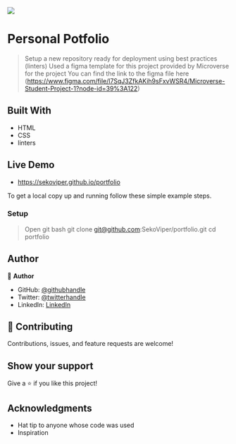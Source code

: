 ![](https://img.shields.io/badge/Microverse-blueviolet)

# Personal Potfolio

> Setup a new repository ready for deployment using best practices (linters) 
> Used a figma template for this project provided by Microverse for the project
> You can find the link to the figma file here (https://www.figma.com/file/l7SqJ3ZfkAKih9sFxvWSR4/Microverse-Student-Project-1?node-id=39%3A122)

## Built With

- HTML
- CSS
- linters

## Live Demo

- https://sekoviper.github.io/portfolio


To get a local copy up and running follow these simple example steps.

### Setup
> Open git bash
> git clone git@github.com:SekoViper/portfolio.git
> cd portfolio


## Author

👤 **Author**

- GitHub: [@githubhandle](https://github.com/SekoViper)
- Twitter: [@twitterhandle](https://twitter.com/SekoViper)
- LinkedIn: [LinkedIn](https://www.linkedin.com/in/livingstone-dameh/)


## 🤝 Contributing

Contributions, issues, and feature requests are welcome!


## Show your support

Give a ⭐️ if you like this project!

## Acknowledgments

- Hat tip to anyone whose code was used
- Inspiration
